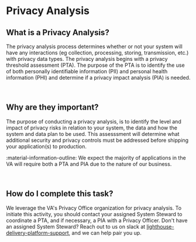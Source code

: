 # Privacy Analysis

## What is a Privacy Analysis?
The privacy analysis process determines whether or not your system will have any interactions (eg collection, processing, storing, transmission, etc.) with privacy data types. The privacy analysis begins with a privacy threshold assessment (PTA). The purpose of the PTA is to identify the use of both personally identifiable information (PII) and personal health information (PHI) and determine if a privacy impact analysis (PIA) is needed.

<br/>

## Why are they important?
The purpose of conducting a privacy analysis, is to identify the level and impact of privacy risks in relation to your system, the data and how the system and data plan to be used. This assesssment will determine what additional security and privacy controls must be addressed before shipping your application(s) to production.

:material-information-outline: We expect the majority of applications in the VA will require both a PTA and PIA due to the nature of our business. 

<br/>

## How do I complete this task?
We leverage the VA's Privacy Office organization for privacy analysis. To initiate this activity, you should contact your assigned System Steward to coordinate a PTA, and if necessary, a PIA with a Privacy Officer. Don't have an assigned System Steward? Reach out to us on slack at [lighthouse-delivery-platform-support](https://lighthouseva.slack.com/archives/C03UA9MV1EH), and we can help pair you up.

<br/>

[^1]:[NIST Special Publication 800-122](https://nvlpubs.nist.gov/nistpubs/Legacy/SP/nistspecialpublication800-122.pdf)

 
